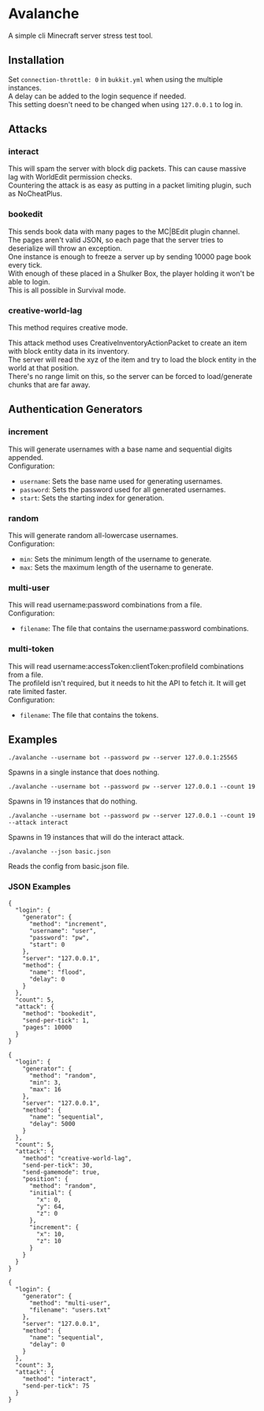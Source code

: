 # Avalanche  
A simple cli Minecraft server stress test tool.  

## Installation  
Set `connection-throttle: 0` in `bukkit.yml` when using the multiple instances.  
A delay can be added to the login sequence if needed.  
This setting doesn't need to be changed when using `127.0.0.1` to log in. 

## Attacks  
### interact
This will spam the server with block dig packets. This can cause massive lag with WorldEdit permission checks.  
Countering the attack is as easy as putting in a packet limiting plugin, such as NoCheatPlus.  

### bookedit
This sends book data with many pages to the MC|BEdit plugin channel.  
The pages aren't valid JSON, so each page that the server tries to deserialize will throw an exception.  
One instance is enough to freeze a server up by sending 10000 page book every tick.  
With enough of these placed in a Shulker Box, the player holding it won't be able to login.  
This is all possible in Survival mode.  

### creative-world-lag  
This method requires creative mode.  
  
This attack method uses CreativeInventoryActionPacket to create an item with block entity data in its inventory.  
The server will read the xyz of the item and try to load the block entity in the world at that position.  
There's no range limit on this, so the server can be forced to load/generate chunks that are far away.  

## Authentication Generators  
### increment
This will generate usernames with a base name and sequential digits appended.  
Configuration:
- `username`: Sets the base name used for generating usernames.
- `password`: Sets the password used for all generated usernames.
- `start`: Sets the starting index for generation.

### random
This will generate random all-lowercase usernames.  
Configuration:
- `min`: Sets the minimum length of the username to generate.
- `max`: Sets the maximum length of the username to generate.

### multi-user
This will read username:password combinations from a file.  
Configuration:
- `filename`: The file that contains the username:password combinations.

### multi-token
This will read username:accessToken:clientToken:profileId combinations from a file.  
The profileId isn't required, but it needs to hit the API to fetch it. It will get rate limited faster.  
Configuration:
- `filename`: The file that contains the tokens.

## Examples  
```
./avalanche --username bot --password pw --server 127.0.0.1:25565
```
Spawns in a single instance that does nothing.  

```
./avalanche --username bot --password pw --server 127.0.0.1 --count 19
```
Spawns in 19 instances that do nothing.  

```
./avalanche --username bot --password pw --server 127.0.0.1 --count 19 --attack interact
```
Spawns in 19 instances that will do the interact attack.

```
./avalanche --json basic.json
```
Reads the config from basic.json file.

### JSON Examples  
```
{
  "login": {
    "generator": {
      "method": "increment",
      "username": "user",
      "password": "pw",
      "start": 0
    },
    "server": "127.0.0.1",
    "method": {
      "name": "flood",
      "delay": 0
    }
  },
  "count": 5,
  "attack": {
    "method": "bookedit",
    "send-per-tick": 1,
    "pages": 10000
  }
}
```

```
{
  "login": {
    "generator": {
      "method": "random",
      "min": 3,
      "max": 16
    },
    "server": "127.0.0.1",
    "method": {
      "name": "sequential",
      "delay": 5000
    }
  },
  "count": 5,
  "attack": {
    "method": "creative-world-lag",
    "send-per-tick": 30,
    "send-gamemode": true,
    "position": {
      "method": "random",
      "initial": {
        "x": 0,
        "y": 64,
        "z": 0
      },
      "increment": {
        "x": 10,
        "z": 10
      }
    }
  }
}
```

```
{
  "login": {
    "generator": {
      "method": "multi-user",
      "filename": "users.txt"
    },
    "server": "127.0.0.1",
    "method": {
      "name": "sequential",
      "delay": 0
    }
  },
  "count": 3,
  "attack": {
    "method": "interact",
    "send-per-tick": 75
  }
}
```